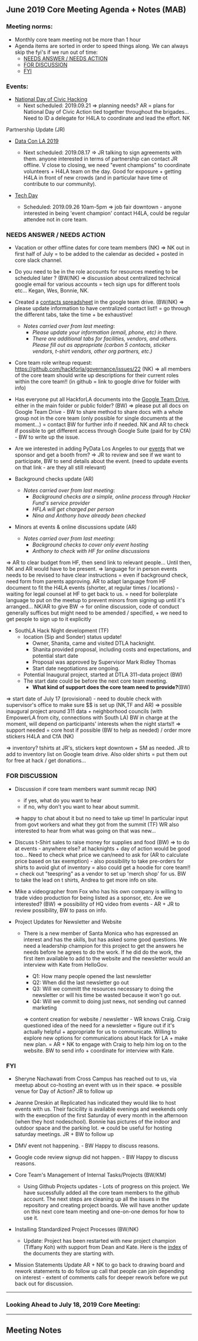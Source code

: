 ## June 2019 Core Meeting Agenda + Notes (MAB)

### Meeting norms:

* Monthly core team meeting not be more than 1 hour 
* Agenda items are sorted in order to speed things along.  We can always skip the fyi's if we run out of time:
  * [NEEDS ANSWER /  NEEDS ACTION](https://github.com/hackforla/governance/new/master/monthly-meeting-notes#needs-answer---needs-action)
  * [FOR DISCUSSION](https://github.com/hackforla/governance/new/master/monthly-meeting-notes#for-discussion)
  * [FYI](https://github.com/hackforla/governance/new/master/monthly-meeting-notes#fyi)

### Events:
* [National Day of Civic Hacking](https://www.codeforamerica.org/national-day-of-civic-hacking)
  * Next scheduled: 2019.09.21
   => planning needs? AR = plans for National Day of Civic Action tied together throughout the brigades... Need to ID a delegate for H4LA to coordinate and lead the effort. NK

Partnership Update (JR)
* [Data Con LA 2019](https://www.dataconla.com/)
  * Next scheduled: 2019.08.17
  => JR talking to sign agreements with them. anyone interested in terms of partnership can contact JR offline. V close to closing, we need "event champions" to coordinate volunteers + H4LA team on the day. Good for exposure + getting H4LA in front of new crowds (and in particular have time ot contribute to our community). 
  
* [Tech Day](https://techdayhq.com/los-angeles)
  * Scheduled: 2019.09.26 10am-5pm
  => job fair downtown - anyone interested in being 'event champion' contact H4LA, could be regular attendee not in core team. 


### NEEDS ANSWER /  NEEDS ACTION
* Vacation or other offline dates for core team members (NK) 
    => NK out in first half of July = to be added to the calendar as decided + posted in core slack channel. 
* Do you need to be in the role accounts for resources meeting to be scheduled later ? (BW/NK)
    => discussion about centralized technical google email for various accounts = tech sign ups for different tools etc... Kegan, Wes, Bonnie, NK. 

* Created a [contacts spreadsheet](https://docs.google.com/spreadsheets/d/1hb25B49UVwi87mXBA420q1vDS5pJJvR8AGfI9G9PNc0/) 
in the google team drive. (BW/NK)
    => please update information to have centralized contact list!! = go through the different tabs, take the time + be exhaustive! 
    
  * *Notes carried over from last meeting*:
    * *Please update your information (email, phone, etc) in there.*
    * *There are additional tabs for facilities, vendors, and others.  Please fill out as appropriate 
    (carbon 5 contacts, sticker vendors, t-shirt vendors, other org partners, etc.)* 
    
* Core team role writeup request:  https://github.com/hackforla/governance/issues/22 (NK)
    => all members of the core team should write up descriptions for their current roles within the core team!! (in github = link to google drive for folder with info) 

* Has everyone put all HackforLA documents into the [Google Team Drive](https://drive.google.com/drive/folders/0ALlp3FxnEORQUk9PVA), 
either in the main folder or public folder? (BW)
    => please put all docs on Google Team Drive - BW to share method to share docs with a whole group not in the core team (only possible for single documents at the moment...) = contact BW for further info if needed. NK and AR to check if possible to get different access through Google Suite (paid for by CfA) - BW to write up the issue. 

* Are we interested in adding PyData Los Angeles to our [events](https://github.com/hackforla/governance/issues/25) that we sponsor and get a booth from?
     => JR to review and see if we want to participate, BW to send details about the event. (need to update events on that link - are they all still relevant) 

* Background checks update (AR)
  * *Notes carried over from last meeting*:
    * *Background checks are a simple, online process through Hacker Fund's service provider*
    * *HFLA will get charged per person*
    * *Nina and Anthony have already been checked*
* Minors at events & online discussions update (AR)
  * *Notes carried over from last meeting*: 
    * *Background checks to cover only event hosting*
    * *Anthony to check with HF for online discussions*

=> AR to clear budget from HF, then send link to relevant people... Until then, NK and AR would have to be present. 
=> language for in person events needs to be revised to have clear instructions = even if background check, need form from parents approving. AR to adapt language from HF document to fit the H4LA events (shorter, at regular times / locations) - waiting for legal counsel at HF to get back to us. = need for boilerplate language to put on the meetup to prevent minors from signing up until it's arranged... NK/AR to give BW
-> for online discussion, code of conduct generally suffices but might need to be amended / specified, + we need to get people to sign up to it explicitly

* SouthLA Hack Night development (TF)
  * location (Sip and Sonder) status update! 
    * Owner, Shanita, came and visited DTLA hacknight.
    * Shanita provided proposal, including costs and expectations, and potential start date
    * Proposal was approved by Supervisor Mark Ridley Thomas
    * Start date negotiations are ongoing.
  * Potential Inaugural project, started at DTLA 311-data project (BW)
  * The start date could be before the next core team meeting.  
    * **What kind of support does the core team need to provide?**(BW)

=> start date of July 17 (provisional) - need to double check with supervisor's office to make sure $$ is set up (NK,TF and AR) 
=> possible inaugural project around 311 data + neighborhood councils (with EmpowerLA from city, connections with South LA) BW in charge at the moment, will depend on participants' interests when the night starts!! 
=> support needed = core host if possible (BW to help as needed) / order more stickers H4LA and CfA (NK) 

=> inventory? tshirts at JR's, stickers kept downtown + SM as needed. JR to add to inventory list on Google team drive. Also older shirts = put them out for free at hack / get donations... 

### FOR DISCUSSION
* Discussion if core team members want summit recap (NK)
  * if yes, what do you want to hear
  * if no, why don’t you want to hear about summit. 
  
  => happy to chat about it but no need to take up time! In particular input from govt workers and what they got from the summit (TF) WR also interested to hear from what was going on that was new... 

* Discuss t-Shirt sales to raise money for supplies and food (BW)
  => to do at events - anywhere else? at hacknights + day of action would be good too... Need to check what price we can/need to ask for (AR to calculate price based on tax exemption) - also possibility to take pre-orders for shirts to avoid glut of inventory = also could get a hoodie for core team!! = check out "teespring" as a vendor to set up 'merch shop' for us. BW to take the lead on t shirts, Andrea to get more info on site. 
  
* Mike a videographer from Fox who has his own company is willing to trade video production for being listed as a sponsor, etc. Are we interested? (BW)
    => possibility of HQ  video from events - AR + JR to review possibility, BW to pass on info. 

* Project Updates for Newsletter and Website
  * There is a new member of Santa Monica who has expressed an interest and has the skills, but has asked some good questions.  We need a leadership champion for this project to get the answers he needs before he agrees to do the work.  If he did do the work, the first item available to add to the website and the newsletter would an interview with Kate from HelloGov.
    * Q1: How many people opened the last newsletter
    * Q2: When did the last newsletter go out
    * Q3: Will we committ the resources necessary to doing the newsletter or will his time be wasted because it won't go out.
    * Q4: Will we commit to doing just news, not sending out canned marketing
    
    => content creation for website / newsletter - WR knows Craig. Craig questioned idea of the need for a newsletter = figure out if it's actually helpful + appropriate for us to communicate. Willing to explore new options for communications about Hack for LA + make new plan. = AR + NK to engage with Craig to help him log on to the website. BW to send info + coordinate for interview with Kate. 

         

### FYI
* Sheryne Nachawati from Cross Campus has reached out to us, via meetup about co-hosting an event with us in their space.
    => possible venue for Day of Action? JR to follow up
    
* Jeanne Dreskin at Replicated has indicated they would like to host events with us.  Their facicility is available evenings and weekends only with the execption of the first Saturday of every month in the afternoon (when they host nodeschool).
Bonnie has pictures of the indoor and outdoor space and the parking lot.
    => could be useful for hosting saturday meetings. JR + BW to follow up  

* DMV event not happening.  - BW Happy to discuss reasons.
* Google code review signup did not happen.  - BW Happy to discuss reasons.

* Core Team's Management of Internal Tasks/Projects (BW/KM)
  * Using Github Projects updates - Lots of progress on this project.  We have sucessfully added all the core team members to the github account.  The next steps are cleaning up all the issues in the repository and creating project boards. We will have another update on this next core team meeting and one-on-one demos for how to use it.

* Installing Standardized Project Processes (BW/NK)
  * Update: Project has been restarted with new project champion (Tiffany Koh) with support from Dean and Kate.
  Here is the [index](https://docs.google.com/document/d/10M9TcbvJZQUfAYezCG7Mtr13rskCbiyl1YJ7ygXS-_0) of the documents they are starting with.

* Mission Statements Update 
AR + NK to go back to drawing board and rework statements to do follow up call that people can join depending on interest - extent of comments calls for deeper rework before we put back out for discussion.  

---
### Looking Ahead to July 18, 2019 Core Meeting:

  
---
## Meeting Notes
